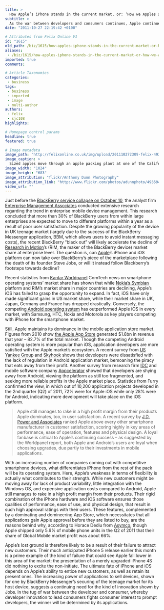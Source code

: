 ```yaml
---
title: >
  How Apple’s iPhone stands in the current market, or: ‘How we Apples swim’
subtitle: >
  As the war between developers and consumers continues, Apple continues to dominate the applications market
date: "2011-10-27 22:19:42 +0100"

# Attributes from Felix Online V1
id: "1615"
old_path: /biz/1615/how-apples-iphone-stands-in-the-current-market-or-how-we-apples-swim
aliases:
 - /biz/1615/how-apples-iphone-stands-in-the-current-market-or-how-we-apples-swim
imported: true
comments:

# Article Taxonomies
categories:
 - business
tags:
 - business
 - imported
 - image
 - multi-author
authors:
 - felix
 - sjc108
highlights:

# Homepage control params
headline: true
featured: true

# Image metadata
image_path: "http://felixonline.co.uk/img/upload/201110272309-felix-4935940784_52aac8bd66_b.jpg"
image_caption: >
  Sized apples move through an apple packing plant at one of the California Apple Commision’s factorie
image_width: "1024"
image_height: "683"
image_attribution: "flickr/Anthony Dunn Photography"
image_attribution_link: "http://www.flickr.com/photos/adunnphoto/4935940784/"
video_url: ""
---
```


Just before the [BlackBerry service collapse on October 10](http://felixonline.co.uk/tech/1563/the-blackberry-crumble/), the analyst firm [Enterprise Management Associates](http://www.enterprisemanagement.com/) conducted extensive research regarding the trend in enterprise mobile device management. This research concluded that more than 30% of BlackBerry users from within large enterprises are expected to move to different platforms within a year as a result of poor user satisfaction. Despite the growing popularity of the device in UK teenage market (largely due to the success of the BlackBerry Messenger application, BBM, which allows users to avoid instant messaging costs), the recent BlackBerry “black out” will likely accelerate the decline of [Research in Motion](http://www.rim.com/)’s (RIM, the maker of the BlackBerry device) market share at enterprise level. The question is, can [Apple](http://www.apple.com/uk/)’s iPhone and iOS platform can now take over BlackBerry’s piece of the marketplace following the death of its founder Steve Jobs, or will it instead follow Blackberry’s footsteps towards decline?

Recent statistics from [Kantar Worldpanel](http://www.kantarworldpanel.com/) ComTech news on smartphone operating systems’ market share has shown that while [Nokia’s Symbian](http://symbian.nokia.com/) platform and RIM’s market share in major countries are declining, Apple’s iOS has failed to grasp the opportunity to expand. In fact, iOS have only made significant gains in US market share, while their market share in UK, Japan, Germany and France has dropped drastically. Conversely, the competing[ Android operating system](http://www.android.com/) has outperformed Apple iOS in every market, with Samsung, HTC, Nokia and Motorola as key players competing with iPhone for the smartphone market.

Still, Apple maintains its dominance in the mobile application store market. Figures from 2010 show [the Apple App Store](http://www.apple.com/mac/app-store/) generated $1.8bn in revenue that year – 82.7% of the total market. Though the competing Android operating system is more popular than iOS, application developers are more satisfied with the Apple market’s ecosystem. A recent survey from [US Yankee Group](http://www.yankeegroup.com/home.do) and [Skyhook](http://www.skyhookwireless.com/) shows that developers were dissatisfied with the lack of regulation in Android application market, bemoaning the piracy that eats away from their profit. Another survey from research firm [IDC](http://www.idc.com/) and mobile software company [Appcelerator](http://www.appcelerator.com/) showed that developers are shying away from Android, viewing the platform as still too fragmented, and seeking more reliable profits in the Apple market place. Statistics from Furry confirmed the view, in which out of 10,200 application projects developed in the 2nd quarter (Q2) of 2011, 72% were for Apple iOS while only 28% were for Android, indicating more development will take place on the iOS platform.
> Apple still manages to rake in a high profit margin from their products
Apple dominates, too, in user satisfaction. A recent survey by [J.D. Power and Associates](http://www.jdpower.com/) ranked Apple above every other smartphone manufacturer in customer satisfaction, scoring highly in key areas of performance, ease of operation, features and physical design. A loyal fanbase is critical to Apple’s continuing success – as suggested by the Worldpanel report, both Apple and Android’s users are loyal when choosing upgrades, due partly to their investments in mobile applications.

With an increasing number of companies coming out with competitive smartphone devices, what differentiates iPhone from the rest of the pack will be its operating system. Here, Apple’s weakness in terms of flexibility is actually what contributes to their strength. While new customers might be moving away for lack of product variability, little integration with the Windows OS, and expensive application costs compared to Android, Apple still manages to rake in a high profit margin from their products. Their rigid combination of the iPhone hardware and iOS software ensures those qualities of performance, ease of use, and physical design, that result in such high approval ratings with their users. These features, complemented by a dominating and domineering App Store, which necessitates that all applications gain Apple approval before they are listed to buy, are the reasons behind why, according to Horace Dediu from [Asymco](http://www.asymco.com/), though Apple shipped only 5.6% of mobile phone units in the Q2 of 2011 that their share of Global Mobile market profit was about 66%.

Apple’s lost ground is therefore likely to be a result of their failure to attract new customers. Their much anticipated iPhone 5 release earlier this month is a prime example of the kind of failure that could see Apple fall lower in this area of the market: the presentation of a merely upgraded iPhone 4S did nothing to excite the non-initiate. The ultimate fate of iPhone and iOS depends on Apple’s ability to entice new customers, as well as retain its present ones. The increasing power of applications to sell devices, shown for one by BlackBerry Messenger’s securing of the teenage market for its host device, suggests a continuing need for the kind of innovation shown by Jobs. In the tug of war between the developer and consumer, whereby developer innovation to lead consumers fights consumer interest to prompt developers, the winner will be determined by its applications.
